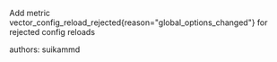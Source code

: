 Add metric vector_config_reload_rejected{reason="global_options_changed"} for rejected config reloads

authors: suikammd
